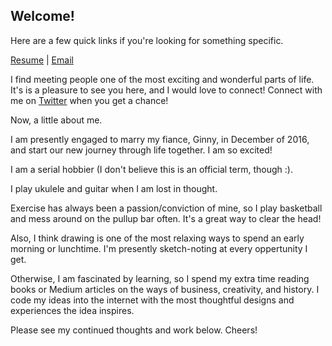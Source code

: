 ## Welcome!

Here are a few quick links if you're looking for something specific.

[Resume](/resume) | [Email](/email)

I find meeting people one of the most exciting and wonderful parts of life. It's is a pleasure to see you here, and I would love to connect! Connect with me on [Twitter](https://twitter.com/DerekDuncan96) when you get a chance!

Now, a little about me.

I am presently engaged to marry my fiance, Ginny, in December of 2016, and start our new journey through life together. I am so excited!

I am a serial hobbier (I don't believe this is an official term, though :).

I play ukulele and guitar when I am lost in thought.

Exercise has always been a passion/conviction of mine, so I play basketball and mess around on the pullup bar often. It's a great way to clear the head!

Also, I think drawing is one of the most relaxing ways to spend an early morning or lunchtime. I'm presently sketch-noting at every oppertunity I get.

Otherwise, I am fascinated by learning, so I spend my extra time reading books or Medium articles on the ways of business, creativity, and history. I code my ideas into the internet with the most thoughtful designs and experiences the idea inspires.

Please see my continued thoughts and work below. Cheers!
